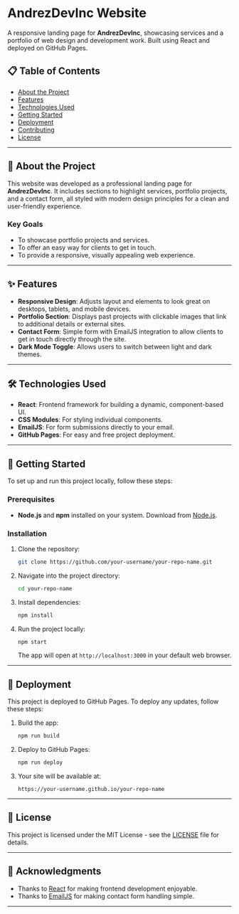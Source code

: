 # AndrezDevInc Website

A responsive landing page for **AndrezDevInc**, showcasing services and a portfolio of web design and development work. Built using React and deployed on GitHub Pages.

## 📋 Table of Contents

- [About the Project](#about-the-project)
- [Features](#features)
- [Technologies Used](#technologies-used)
- [Getting Started](#getting-started)
- [Deployment](#deployment)
- [Contributing](#contributing)
- [License](#license)

---

## 🌟 About the Project

This website was developed as a professional landing page for **AndrezDevInc**. It includes sections to highlight services, portfolio projects, and a contact form, all styled with modern design principles for a clean and user-friendly experience.

### Key Goals

- To showcase portfolio projects and services.
- To offer an easy way for clients to get in touch.
- To provide a responsive, visually appealing web experience.

---

## ✨ Features

- **Responsive Design**: Adjusts layout and elements to look great on desktops, tablets, and mobile devices.
- **Portfolio Section**: Displays past projects with clickable images that link to additional details or external sites.
- **Contact Form**: Simple form with EmailJS integration to allow clients to get in touch directly through the site.
- **Dark Mode Toggle**: Allows users to switch between light and dark themes.

---

## 🛠️ Technologies Used

- **React**: Frontend framework for building a dynamic, component-based UI.
- **CSS Modules**: For styling individual components.
- **EmailJS**: For form submissions directly to your email.
- **GitHub Pages**: For easy and free project deployment.

---

## 🚀 Getting Started

To set up and run this project locally, follow these steps:

### Prerequisites

- **Node.js** and **npm** installed on your system. Download from [Node.js](https://nodejs.org/).

### Installation

1. Clone the repository:

   ```bash
   git clone https://github.com/your-username/your-repo-name.git
   ```

2. Navigate into the project directory:

   ```bash
   cd your-repo-name
   ```

3. Install dependencies:

   ```bash
   npm install
   ```

4. Run the project locally:

   ```bash
   npm start
   ```

   The app will open at `http://localhost:3000` in your default web browser.

---

## 🚢 Deployment

This project is deployed to GitHub Pages. To deploy any updates, follow these steps:

1. Build the app:

   ```bash
   npm run build
   ```

2. Deploy to GitHub Pages:

   ```bash
   npm run deploy
   ```

3. Your site will be available at:

   ```plaintext
   https://your-username.github.io/your-repo-name
   ```

---

## 📄 License

This project is licensed under the MIT License - see the [LICENSE](LICENSE) file for details.

---

## 🙏 Acknowledgments

- Thanks to [React](https://reactjs.org/) for making frontend development enjoyable.
- Thanks to [EmailJS](https://www.emailjs.com/) for making contact form handling simple.
  
---
